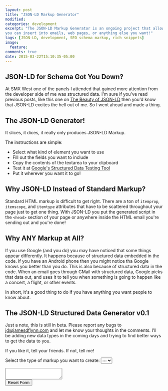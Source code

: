 ```yaml
---
layout: post
title: "JSON-LD Markup Generator"
modified:
categories: development
excerpt: "The JSON-LD Markup Generator is an ongoing project that allows you to enter in information and generate some schema.org markup that
you can insert into emails, web pages, or anything else you want!"
tags: [JSON-LD, development, SEO schema markup, rich snippets]
image:
  feature:
comments: true
date: 2015-03-22T15:10:35-05:00
---
```


## JSON-LD for Schema Got You Down?

At SMX West one of the panels I attended that gained more attention from the developer side of me was structured data.  I'm sure if
you've read previous posts, like this one on [The Beauty of JSON-LD](development/beauty-json-ld) then you'd know that JSON-LD
excites the hell out of me.  So I went ahead and made a thing.

## The JSON-LD Generator!

It slices, it dices, it really only produces JSON-LD Markup.

The instructions are simple:

* Select what kind of element you want to use
* Fill out the fields you want to include
* Copy the contents of the textarea to your clipboard
* Test it at [Google's Structured Data Testing Tool](https://developers.google.com/structured-data/testing-tool/)
* Put it wherever you want it to go!

## Why JSON-LD Instead of Standard Markup?

Standard HTML markup is difficult to get right.  There are a ton of `itemprop`, `itemscope`, and `itemtype` attributes that have to be
scattered throughout your page just to get one thing.  With JSON-LD you put the generated script in the `<head>` section of your page
or anywhere inside the HTML email you're sending out and you're done!

## Why ANY Markup at All?

If you use Google (and you do) you may have noticed that some things appear differently.  It happens because of structured data
embedded in the code.  If you have an Android phone then you might notice tha Google knows you better than you do.  This is also
because of structured data in the code.  When an email goes through GMail with structured data, Google picks that data out, and uses
it to tell you when something is going to happen like a concert, a flight, or other events.

In short, it's a good thing to do if you have anything you want people to know about.

## The JSON-LD Structured Data Generator v0.1

Just a note, this is still in beta.  Please report any bugs to [jd@jamesdflynn.com](mailto:jd@jamesdflynn.com) and let me know
your thoughts in the comments.  I'll be adding new data types in the coming days and trying to find better ways to get the data
to you.

If you like it, tell your friends.  If not, tell me!

<div id="formHolder">
  <form id="selector">
    Select the type of markup you want to create:
    <select id="form-selector" name="form-selector">
      <option>---</option>
    </select>
  </form>

  <form id="person" style="display:none;">
    <input type="hidden" data-path="@context" value="http://www.schema.org">
    <input type="hidden" data-path="@type" value="person">
    <label for="name">Name:</label>
    <input id="name" name="name" type="text" data-path="name">
    <label for="jobTitle">Job Title:</label>
    <input id="jobTitle" name="jobTitle" type="text" data-path="jobTitle">
    <label for="url">URL:</label>
    <input id="url" name="url" type="text" data-path="url">
    <input type="hidden" data-path="address.@type" value="PostalAddress">
    <label for="address">Address:</label>
    <input id="address" name="address" type="text" data-path="address.streetAddress">
    <label for="po-box">PO Box:</label>
    <input id="po-box" name="po-box" type="text" data-path="address.postOfficeBoxNumber">
    <label for="addressLocality">City:</label>
    <input id="addressLocality" name="addressLocality" type="text" data-path="address.addressLocality">
    <label for="addressRegion">State/Region:</label>
    <input id="addressRegion" name="addressRegion" type="text" data-path="address.addressRegion">
    <label for="postalCode">Zip/Postal Code:</label>
    <input id="postalCode" name="postalCode" type="text" data-path="address.postalCode">
    <label for="addressCountry">Country:</label>
    <input id="addressCountry" name="addressCountry" type="text" data-path="address.addressCountry">
    <label for="email">Email:</label>
    <input id="email" name="email" type="text" data-path="email">
    <label for="telephone">Telephone (please include country code, +1 for USA):</label>
    <input id="telephone" name="telephone" type="text" data-path="telephone">
    <label for="birthDate">Birth Date (international format YYYY-MM-DD):</label>
    <input id="birthDate" name="birthDate" type="text" data-path="birthDate">
  </form>

  <form id="product" style="display:none;">
    <input type="hidden" data-path="@context" value="http://www.schema.org">
    <input type="hidden" data-path="@type" value="product">
    <label for="brand">Brand:</label>
    <input id="brand" name="brand" type="text" data-path="brand">
    <label for="name">Name:</label>
    <input id="name" name="name" type="text" data-path="name">
    <label for="image">Image (relative or absolute url):</label>
    <input id="image" name="image" type="text" data-path="image">
    <label for="desription">Description:</label>
    <textarea rows="5" cols="50" name="description" data-path="description"></textarea>
    <input type="hidden" data-path="aggregateRating.@type" value="aggregateRating">
    <label for="rating">Rating:</label>
    <input id="rating" name="rating" type="text" data-path="aggregateRating.ratingValue">
    <label for="reviews">Based on how many reviews?</label>
    <input id="reviews" name="reviews" type="text" data-path="aggregateRating.reviewCount">
  </form>
  <form id="event" style="display:none;">
    <input type="hidden" data-path="@context" value="http://www.schema.org">
    <label for="eventType">Select Event Type</label>
    <select name="eventType" type="select" data-path="@type">
      <option value="Event"></option>
      <option value="BusinessEvent"></option>
      <option value="ChildrensEvent"></option>
      <option value="ComedyEvent"></option>
      <option value="DanceEvent"></option>
      <option value="EducationEvent"></option>
      <option value="Festival"></option>
      <option value="FoodEvent"></option>
      <option value="LiteraryEvent"></option>
      <option value="MusicEvent"></option>
      <option value="SaleEvent"></option>
      <option value="SocialEvent"></option>
      <option value="SportsEvent"></option>
      <option value="TheaterEvent"></option>
      <option value="UserInteraction"></option>
      <option value="VisualArtsEvent"></option>
    </select>
    <label for="name">Name:</label>
    <input id="name" name="name" type="text" data-path="name">
    <label for="url">URL:</label>
    <input id="url" name="url" type="text" data-path="url">
    <label for="desription">Description:</label>
    <textarea rows="5" cols="50" name="description" data-path="description"></textarea>
    <label for="startDate">Start Date(mm/dd/yyyy hh:mm am/pm):</label>
    <input id="startDate" name="startDate" type="datetime-local" data-path="startDate" class="start-date">
    <label for="endDate">End Date(mm/dd/yyyy hh:mm am/pm):</label>
    <input id="endDate" name="endDate" type="datetime-local" data-path="endDate" class="end-date">
    <input type="hidden" data-path="location.@type" value="Place">
    <label for="location-name">Venue Name:</label>
    <input id="location-name" name="location-name" type="text" data-path="location.name">
    <label for="location-url">Venue URL:</label>
    <input id="location-url" name="location-url" type="text" data-path="location.sameAs">
    <input type="hidden" data-path="location.address.@type" value="PostalAddress">
    <label for="address">Address:</label>
    <input id="address" name="address" type="text" data-path="location.address.streetAddress">
    <label for="addressLocality">City:</label>
    <input id="addressLocality" name="addressLocality" type="text" data-path="location.address.addressLocality">
    <label for="addressRegion">State/Region:</label>
    <input id="addressRegion" name="addressRegion" type="text" data-path="location.address.addressRegion">
    <label for="postalCode">Zip/Postal Code:</label>
    <input id="postalCode" name="postalCode" type="text" data-path="location.address.postalCode">
    <label for="addressCountry">Country:</label>
    <input id="addressCountry" name="addressCountry" type="text" data-path="location.address.addressCountry">
    <input type="hidden" data-path="offers.@type" value="Offer">
    <label for="offerDesc">Offer Description:</label>
    <input id="offerDesc" name="offerDesc" type="text" data-path="offers.description">
    <label for="offerURL">Offer URL:</label>
    <input id="offerURL" name="offerURL" type="text" data-path="offers.url">
    <label for="offerPrice">Offer Price:</label>
    <input id="offerPrice" name="offerPrice" type="text" data-path="offers.price">
  </form>
  <form id="organization" style="display:none;">
    <input type="hidden" data-path="@context" value="http://www.schema.org">
    <label for="orgType">Select Organization Type:</label>
    <select name="orgType" data-path="@type">
      <option value="Organization"></option>
      <option value="Corporation"></option>
      <option value="EducationalOrganization"></option>
      <option value="GovernmentOrganization"></option>
      <option value="LocalBusiness"></option>
      <option value="NGO"></option>
      <option value="PerformingGroup"></option>
      <option value="SportsTeam"></option>
    </select>
    <label for="name">Name:</label>
    <input id="name" name="name" type="text" data-path="name">
    <label for="url">URL:</label>
    <input id="url" name="url" type="text" data-path="url">
    <label for="desription">Description:</label>
    <textarea rows="5" cols="50" name="description" data-path="description"></textarea>
    <input type="hidden" data-path="address.@type" value="PostalAddress">
    <label for="address">Address:</label>
    <input id="address" name="address" type="text" data-path="address.streetAddress">
    <label for="po-box">PO Box:</label>
    <input id="po-box" name="po-box" type="text" data-path="address.postOfficeBoxNumber">
    <label for="addressLocality">City:</label>
    <input id="addressLocality" name="addressLocality" type="text" data-path="address.addressLocality">
    <label for="addressRegion">State/Region:</label>
    <input id="addressRegion" name="addressRegion" type="text" data-path="address.addressRegion">
    <label for="postalCode">Zip/Postal Code:</label>
    <input id="postalCode" name="postalCode" type="text" data-path="address.postalCode">
    <label for="addressCountry">Country:</label>
    <input id="addressCountry" name="addressCountry" type="text" data-path="address.addressCountry">
    <label for="openingHours">Open Hours (2 letter days and 24 hour time. Example: "Mo, Tu, We, Th, Fr 10:00-18:00" :</label>
    <input id="openingHours" name="openingHours" type="text" data-path="openingHours">
    <input type="hidden" data-path="contactPoint.@type" value="ContactPoint">
    <label for="contactType">Contact Type:</label>
    <input id="contactType" name="contactType" type="text" data-path="contactPoint.contactType">
    <label for="telephone">Telephone:</label>
    <input id="telephone" name="telephone" type="text" data-path="contactPoint.telephone">
  </form>
</div>
<div class="output">
  <textarea class="json">

  </textarea>
  <div id="buttonHolder">
    <button id="reset">
      Reset Form
    </button>
  </div>
</div>


<script>
  $(function() {
    //function to populate the form selector based
    //on the forms that are available.

    $('form').each(function() {
      if ($(this).attr('id') != 'selector') {
        var option = $(this).attr('id');
        $('select#form-selector').append('<option value="' + option + '">' + option.toUpperCase() + '</option>');
      };
    });
    $('option').each(function() {
      console.log($(this).html());
      if (!$(this).html() || $(this).html() === "") {
        $(this).html($(this).val());
      }
    });
    var selected;
    var old;

    //changes the displayed form based on the selection
    $("#selector").change(function() {
      old = selected;
      selected = "#" + $("#selector option:selected").val();
      if (old) {//closes the old form
        $(old).slideToggle();
      }
      $(selected).slideToggle();
      $("pre").html("");
      // clears out the <pre> container for the next one
      //cycles through the elements of the form and
      //clears the value on change.
      $('input,textarea').each(function() {
        if ($(this).attr('type') != 'hidden') {
          $(this).val("");
        };
      });
      var element = {};
      //instantiate the object

      // fire when a key is pressed in an input or textarea
      $(selected + ' input,' + selected + ' textarea,' + selected + ' select').keyup(function() {
        // this iterates through the whole form.  @TODO see if there's a better way
        element = {};
        // this is highly inefficient, but it keeps things in order
        $(selected + ' input,' + selected + ' textarea,' + selected + ' select').each(function() {
          //selects the data-path attr and splits it if necessary.
          //the first is checked to see if it's alreay the key
          //and the second is used as the inner array
          var path = $(this).data('path').split('.'),
              currentData =
              element;
          for (var i = 0; i < path.length - 1; i++) {
            if (!currentData[path[i]]) {
              //if the first part of data-path doesn't exist then it becomes
              //the key for this array
              currentData[path[i]] = {};
            }
            //console.log(currentData[path[i]]);
            currentData = currentData[path[i]];
          }
          //if it's empty, then it doesn't exist
          currentData[path[path.length - 1]] = ($(this).val().length > 0 ? $(this).val() : null);
          if (currentData[path[path.length - 1]] === null) {
            //get rid of the data that doesn't exist
            delete currentData[path[path.length - 1]];
          }
          //prep it for output
          $(".json").val(JSON.stringify(element, null, 2));
        });
      });
    });

    //this function clears the <pre> and all fields
    $("#reset").click(function() {
      $("pre").html("");
      $('input,textarea,select').each(function() {
        if ($(this).attr('type') != 'hidden') {
          $(this).val("");
        }
      });
    });
  });
</script>
